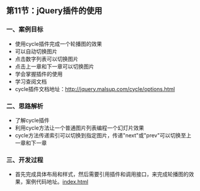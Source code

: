 ## 第11节：jQuery插件的使用

### 一、案例目标

* 使用cycle插件完成一个轮播图的效果
* 可以自动切换图片
* 点击数字列表可以切换图片
* 点击上一章和下一章可以切换图片
* 学会掌握插件的使用
* 学习查阅文档
* cycle插件文档地址：http://jquery.malsup.com/cycle/options.html


### 二、思路解析

* 了解cycle插件
* 利用cycle方法让一个普通图片列表编程一个幻灯片效果
* cycle方法传递索引可以切换到指定图片，传递"next"或"prev"可以切换至上一章和下一章

### 三、开发过程

* 首先完成具体布局和样式，然后需要引用插件和调用接口，来完成轮播图的效果，案例代码地址。[index.html](https://github.com/xiaozhoulee/xiaozhou-examples/blob/master/03-jQuery/%E7%AC%AC11%E8%8A%82%EF%BC%9AjQuery%E6%8F%92%E4%BB%B6%E7%9A%84%E4%BD%BF%E7%94%A8/index.html)


